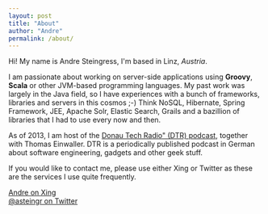 ```yaml
---
layout: post
title: "About"
author: "Andre"
permalink: /about/
---
```


Hi! My name is Andre Steingress, I'm based in Linz, *Austria*.

I am passionate about working on server-side applications using <strong>Groovy</strong>, <strong>Scala</strong> or other JVM-based programming languages. My past work was largely in the Java field, so I have experiences with a bunch of frameworks, libraries and servers in this cosmos ;-) Think NoSQL, Hibernate, Spring Framework, JEE, Apache Solr, Elastic Search, Grails and a bazillion of libraries that I had to use every now and then. 

As of 2013, I am host of the <a href="http://dtr.fm">Donau Tech Radio" (DTR) podcast</a>, together with Thomas Einwaller. DTR is a periodically published podcast in German about software engineering, gadgets and other geek stuff.

If you would like to contact me, please use either Xing or Twitter as these are the services I use quite frequently.

<a href="https://www.xing.com/profile/Andre_Steingress">Andre on Xing</a><br>
<a href="https://www.twitter.com/asteingr">@asteingr on Twitter</a>